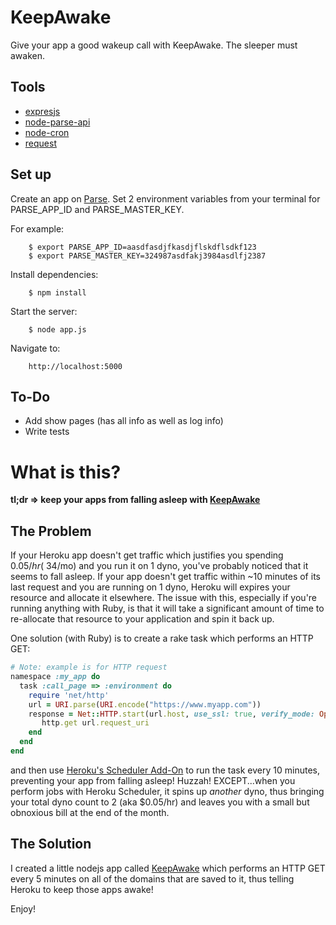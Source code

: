 # KeepAwake
Give your app a good wakeup call with KeepAwake. The sleeper must awaken.

## Tools
- [expresjs](http://expressjs.com)
- [node-parse-api](https://github.com/Leveton/node-parse-api)
- [node-cron](https://github.com/ncb000gt/node-cron)
- [request](https://github.com/mikeal/request)

## Set up
Create an app on [Parse](https://parse.com).
Set 2 environment variables from your terminal for PARSE_APP_ID and PARSE_MASTER_KEY.

For example:

		$ export PARSE_APP_ID=aasdfasdjfkasdjflskdflsdkf123
		$ export PARSE_MASTER_KEY=324987asdfakj3984asdlfj2387

Install dependencies:

		$ npm install

Start the server:

		$ node app.js

Navigate to:

		http://localhost:5000


## To-Do
- Add show pages (has all info as well as log info)
- Write tests

# What is this?

**tl;dr => keep your apps from falling asleep with [KeepAwake](https://keep-awake.herokuapp.com)**

## The Problem
If your Heroku app doesn't get traffic which justifies you spending $0.05/hr (~$34/mo) and you run it on 1 dyno, you've probably noticed that it seems to fall asleep. If your app doesn't get traffic within ~10 minutes of its last request and you are running on 1 dyno, Heroku will expires your resource and allocate it elsewhere. The issue with this, especially if you're running anything with Ruby, is that it will take a significant amount of time to re-allocate that resource to your application and spin it back up.

One solution (with Ruby) is to create a rake task which performs an HTTP GET:

```ruby
# Note: example is for HTTP request
namespace :my_app do
  task :call_page => :environment do
    require 'net/http'
    url = URI.parse(URI.encode("https://www.myapp.com"))
    response = Net::HTTP.start(url.host, use_ssl: true, verify_mode: OpenSSL::SSL::VERIFY_NONE) do |http|
       http.get url.request_uri
    end
  end
end
```
and then use [Heroku's Scheduler Add-On](https://devcenter.heroku.com/articles/scheduler) to run the task every 10 minutes, preventing your app from falling asleep! Huzzah! EXCEPT...when you perform jobs with Heroku Scheduler, it spins up *another* dyno, thus bringing your total dyno count to 2 (aka $0.05/hr) and leaves you with a small but obnoxious bill at the end of the month.

## The Solution
I created a little nodejs app called [KeepAwake](https://keep-awake.herokuapp.com) which performs an HTTP GET every 5 minutes on all of the domains that are saved to it, thus telling Heroku to keep those apps awake!

Enjoy!
